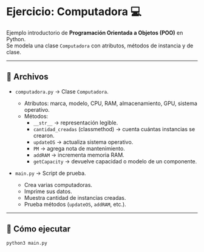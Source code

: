 # Ejercicio: Computadora 💻

Ejemplo introductorio de **Programación Orientada a Objetos (POO)** en Python.  
Se modela una clase `Computadora` con atributos, métodos de instancia y de clase.

---

## 📂 Archivos

- `computadora.py` → Clase `Computadora`.  
  - Atributos: marca, modelo, CPU, RAM, almacenamiento, GPU, sistema operativo.  
  - Métodos:
    - `__str__` → representación legible.  
    - `cantidad_creadas` (classmethod) → cuenta cuántas instancias se crearon.  
    - `updateOS` → actualiza sistema operativo.  
    - `PM` → agrega nota de mantenimiento.  
    - `addRAM` → incrementa memoria RAM.  
    - `getCapacity` → devuelve capacidad o modelo de un componente.  

- `main.py` → Script de prueba.  
  - Crea varias computadoras.  
  - Imprime sus datos.  
  - Muestra cantidad de instancias creadas.  
  - Prueba métodos (`updateOS`, `addRAM`, etc.).

---

## 🚀 Cómo ejecutar

```bash
python3 main.py
